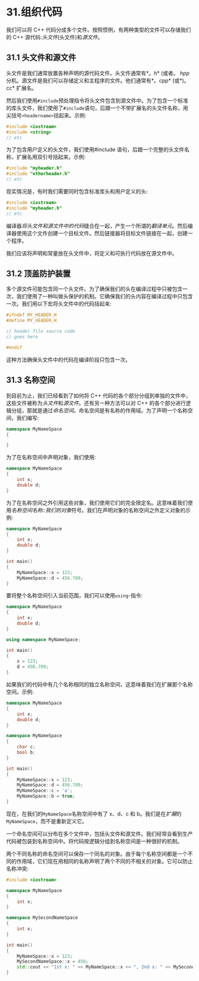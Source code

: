# 31.组织代码

我们可以将 C++ 代码分成多个文件。按照惯例，有两种类型的文件可以存储我们的 C++ 源代码:*头文件*(头文件)和*源文件*。

## 31.1 头文件和源文件

头文件是我们通常放置各种声明的源代码文件。头文件通常有*。h* (或者。 *hpp* 分机。源文件是我们可以存储定义和主程序的文件。他们通常有*。cpp* (或*)。cc* 扩展名。

然后我们使用`#include`预处理指令将头文件包含到源文件中。为了包含一个标准的库头文件，我们使用了`#include`语句，后跟一个不带扩展名的头文件名称，用尖括号`<headername>`括起来。示例:

```cpp
#include <iostream>
#include <string>
// etc

```

为了包含用户定义的头文件，我们使用#include 语句，后跟一个完整的头文件名称，扩展名用双引号括起来。示例:

```cpp
#include "myheader.h"
#include "otherheader.h"
// etc

```

现实情况是，有时我们需要同时包含标准库头和用户定义的头:

```cpp
#include <iostream>
#include "myheader.h"
// etc

```

编译器*将头文件和源文件中的代码*缝合在一起，产生一个所谓的*翻译单元*。然后编译器使用这个文件创建一个目标文件。然后链接器将目标文件链接在一起，创建一个程序。

我们应该将声明和常量放在头文件中，将定义和可执行代码放在源文件中。

## 31.2 顶盖防护装置

多个源文件可能包含同一个头文件。为了确保我们的头在编译过程中只被包含一次，我们使用了一种叫做头保护的机制。它确保我们的头内容在编译过程中只包含一次。我们用以下宏将头文件中的代码括起来:

```cpp
#ifndef MY_HEADER_H
#define MY_HEADER_H

// header file source code
// goes here

#endif

```

这种方法确保头文件中的代码在编译阶段只包含一次。

## 31.3 名称空间

到目前为止，我们已经看到了如何将 C++ 代码的各个部分分组到单独的文件中，这些文件被称为*头文件*和*源文件*。还有另一种方法可以对 C++ 的各个部分进行逻辑分组，那就是通过*命名空间*。命名空间是有名称的作用域。为了声明一个名称空间，我们编写:

```cpp
namespace MyNameSpace
{

}

```

为了在名称空间中声明对象，我们使用:

```cpp
namespace MyNameSpace
{
    int x;
    double d;
}

```

为了在名称空间之外引用这些对象，我们使用它们的完全限定名。这意味着我们使用*名称空间名称::我们的对象*符号。我们在声明对象的名称空间之外定义对象的示例:

```cpp
namespace MyNameSpace
{
    int x;
    double d;
}

int main()
{
    MyNameSpace::x = 123;
    MyNameSpace::d = 456.789;
}

```

要将整个名称空间引入当前范围，我们可以使用`using`-指令:

```cpp
namespace MyNameSpace
{
    int x;
    double d;
}

using namespace MyNameSpace;

int main()
{
    x = 123;
    d = 456.789;
}

```

如果我们的代码中有几个名称相同的独立名称空间，这意味着我们在扩展那个名称空间。示例:

```cpp
namespace MyNameSpace
{
    int x;
    double d;
}

namespace MyNameSpace
{
    char c;
    bool b;
}

int main()
{
    MyNameSpace::x = 123;
    MyNameSpace::d = 456.789;
    MyNameSpace::c = 'a';
    MyNameSpace::b = true;
}

```

现在，在我们的`MyNameSpace`名称空间中有了 x、d、c 和 b。我们是在*扩展*的`MyNameSpace`，而不是重新定义它。

一个命名空间可以分布在多个文件中，包括头文件和源文件。我们经常会看到生产代码被包装到名称空间中。将代码按逻辑分组到名称空间是一种很好的机制。

两个不同名称的命名空间可以保存一个同名的对象。由于每个名称空间都是一个不同的作用域，它们现在用相同的名称声明了两个不同的不相关的对象。它可以防止名称冲突:

```cpp
#include <iostream>

namespace MyNameSpace
{
    int x;
}

namespace MySecondNameSpace
{
    int x;
}

int main()
{
    MyNameSpace::x = 123;
    MySecondNameSpace::x = 456;
    std::cout << "1st x: " << MyNameSpace::x << ", 2nd x: " << MySecondNameSpace::x;
}

```